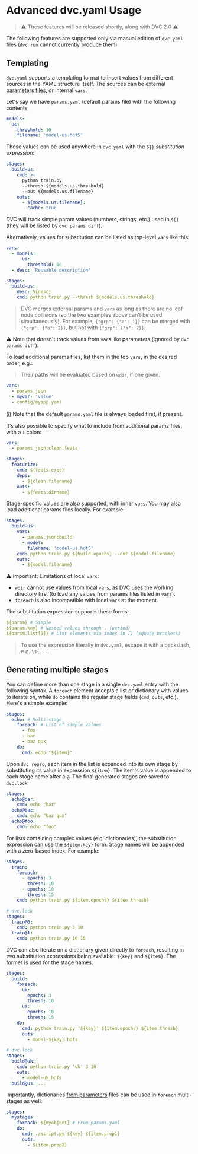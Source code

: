 # Advanced dvc.yaml Usage

> ⚠️ These features will be released shortly, along with DVC 2.0 ⚠️

The following features are supported only via manual edition of `dvc.yaml` files
(`dvc run` cannot currently produce them).

## Templating

`dvc.yaml` supports a templating format to insert values from different sources
in the YAML structure itself. The sources can be external
[parameters files](/doc/command-reference/params), or internal `vars`.

Let's say we have `params.yaml` (default params file) with the following
contents:

```yaml
models:
  us:
    threshold: 10
    filename: 'model-us.hdf5'
```

Those values can be used anywhere in `dvc.yaml` with the `${}` _substitution
expression_:

<!-- prettier-ignore-start -->
```yaml
stages:
  build-us:
    cmd: >-
      python train.py
      --thresh ${models.us.threshold}
      --out ${models.us.filename}
    outs:
      - ${models.us.filename}:
        cache: true
```
<!-- prettier-ignore-end -->

DVC will track simple param values (numbers, strings, etc.) used in `${}` (they
will be listed by `dvc params diff`).

Alternatively, values for substitution can be listed as top-level `vars` like
this:

```yaml
vars:
  - models:
      us:
        threshold: 10
  - desc: 'Reusable description'

stages:
  build-us:
    desc: ${desc}
    cmd: python train.py --thresh ${models.us.threshold}
```

> DVC merges external params and `vars` as long as there are no leaf node
> collisions (so the two examples above can't be used simultaneously). For
> example, `{"grp": {"a": 1}}` can be merged with `{"grp": {"b": 2}}`, but not
> with `{"grp": {"a": 7}}`.

⚠️ Note that doesn't track values from `vars` like parameters (ignored by
`dvc params diff`).

To load additional params files, list them in the top `vars`, in the desired
order, e.g.:

> Their paths will be evaluated based on `wdir`, if one given.

```yaml
vars:
  - params.json
  - myvar: 'value'
  - config/myapp.yaml
```

(ℹ️) Note that the default `params.yaml` file is always loaded first, if
present.

It's also possible to specify what to include from additional params files, with
a `:` colon:

```yaml
vars:
  - params.json:clean,feats

stages:
  featurize:
    cmd: ${feats.exec}
    deps:
      - ${clean.filename}
    outs:
      - ${feats.dirname}
```

Stage-specific values are also supported, with inner `vars`. You may also load
additional params files locally. For example:

```yaml
stages:
  build-us:
    vars:
      - params.json:build
      - model:
        filename: 'model-us.hdf5'
    cmd: python train.py ${build.epochs} --out ${model.filename}
    outs:
      - ${model.filename}
```

⚠️ Important: Limitations of local `vars`:

- `wdir` cannot use values from local `vars`, as DVC uses the working directory
  first (to load any values from params files listed in `vars`).
- `foreach` is also incompatible with local `vars` at the moment.

The substitution expression supports these forms:

```yaml
${param} # Simple
${param.key} # Nested values through . (period)
${param.list[0]} # List elements via index in [] (square brackets)
```

> To use the expression literally in `dvc.yaml`, escape it with a backslash,
> e.g. `\${...`.

## Generating multiple stages

You can define more than one stage in a single `dvc.yaml` entry with the
following syntax. A `foreach` element accepts a list or dictionary with values
to iterate on, while `do` contains the regular stage fields (`cmd`, `outs`,
etc.). Here's a simple example:

```yaml
stages:
  echo: # Multi-stage
    foreach: # List of simple values
      - foo
      - bar
      - baz qux
    do:
      cmd: echo "${item}"
```

Upon `dvc repro`, each item in the list is expanded into its own stage by
substituting its value in expression `${item}`. The item's value is appended to
each stage name after a `@`. The final generated stages are saved to `dvc.lock`:

```yaml
stages:
  echo@bar:
    cmd: echo "bar"
  echo@baz:
    cmd: echo "baz qux"
  echo@foo:
    cmd: echo "foo"
```

For lists containing complex values (e.g. dictionaries), the substitution
expression can use the `${item.key}` form. Stage names will be appended with a
zero-based index. For example:

```yaml
stages:
  train:
    foreach:
      - epochs: 3
        thresh: 10
      - epochs: 10
        thresh: 15
    cmd: python train.py ${item.epochs} ${item.thresh}
```

```yaml
# dvc.lock
stages:
  train@0:
    cmd: python train.py 3 10
  train@1:
    cmd: python train.py 10 15
```

DVC can also iterate on a dictionary given directly to `foreach`, resulting in
two substitution expressions being available: `${key}` and `${item}`. The former
is used for the stage names:

```yaml
stages:
  build:
    foreach:
      uk:
        epochs: 3
        thresh: 10
      us:
        epochs: 10
        thresh: 15
    do:
      cmd: python train.py '${key}' ${item.epochs} ${item.thresh}
      outs:
        - model-${key}.hdfs
```

```yaml
# dvc.lock
stages:
  build@uk:
    cmd: python train.py 'uk' 3 10
    outs:
      - model-uk.hdfs
  build@us: ...
```

Importantly, dictionaries [from parameters](#templating) files can be used in
`foreach` multi-stages as well:

```yaml
stages:
  mystages:
    foreach: ${myobject} # From params.yaml
    do:
      cmd: ./script.py ${key} ${item.prop1}
      outs:
        - ${item.prop2}
```
